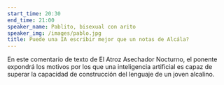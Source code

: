 ```yaml
---
start_time: 20:30
end_time: 21:00
speaker_name: Pablito, bisexual con arito
speaker_img: /images/pablo.jpg
title: Puede una IA escribir mejor que un notas de Alcála?
---
```


En este comentario de texto de El Atroz Asechador Nocturno, el ponente expondrá los motivos por los que una inteligencia artificial es capaz de superar la capacidad de construcción del lenguaje de un joven alcalino.